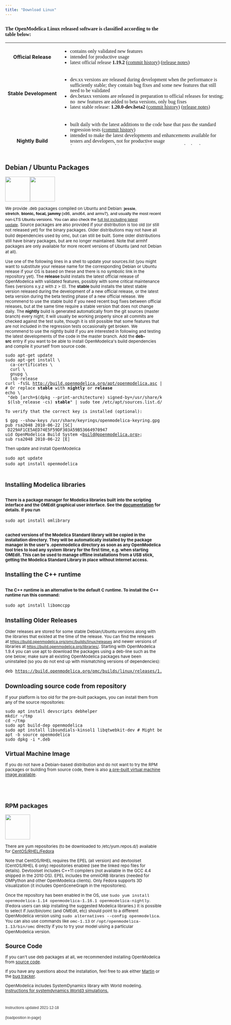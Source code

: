 ```yaml
---
title: "Download Linux"
---
```

<h2><span style="font-family: 'andale mono', times; font-size: 16px;">The OpenModelica Linux released software is classified according to the table below:</span></h2>
<table style="width: 956px; height: 328px;">
<tbody>
<tr>
<td style="font-size: 16px;" align="center"><strong>Official Release</strong></td>
<td style="font-size: 16px;">
<ul>
<li style="line-height: 17.6px;"><span style="font-size: 12pt; font-family: 'andale mono', times;">contains only validated new features</span></li>
<li style="line-height: 17.6px;"><span style="font-size: 12pt; font-family: 'andale mono', times;">intended for productive usage</span></li>
<li style="line-height: 17.6px;"><span style="font-size: 12pt; font-family: 'andale mono', times;">latest official release <strong>1.19.2</strong>&nbsp;<span style="color: #000000; font-family: 'andale mono', times; font-size: 16px;">(</span><a href="https://github.com/OpenModelica/OpenModelica/commits/maintenance/v1.19" style="font-family: 'andale mono', times; font-size: 16px;">commit history</a><span style="color: #000000; font-family: 'andale mono', times; font-size: 16px;">) (<a href="https://trac.openmodelica.org/OpenModelica/wiki/ReleaseNotes/1.19.2">release notes</a>)</span><br /></span></li>
</ul>
</td>
</tr>
<tr>
<td style="font-size: 16px;" align="center"><strong>Stable Development</strong></td>
<td style="font-size: 16px;">
<ul>
<li style="line-height: 17.6px;"><span style="font-size: 12pt; font-family: 'andale mono', times;">dev.xx versions are released during development when the performance is<br />sufficiently stable; they contain bug fixes and some new features that still<br /> need to be validated<br /></span></li>
<li style="line-height: 17.6px;"><span style="font-size: 12pt; font-family: 'andale mono', times;">dev.betaxx versions are released in preparation to official releases for testing;<br />no&nbsp; new features are added to beta versions, only bug fixes</span></li>
<li style="line-height: 17.6px;"><span style="font-size: 12pt; font-family: 'andale mono', times;">latest stable release: <strong>1.20.0-dev.beta2 </strong>(<a href="https://github.com/OpenModelica/OpenModelica/commits/maintenance/v1.20">commit history</a>) (<a href="https://trac.openmodelica.org/OpenModelica/wiki/ReleaseNotes/1.20.0">release notes</a>)<strong> </strong></span></li>
</ul>
</td>
</tr>
<tr>
<td style="font-size: 16px;" align="center"><strong>Nightly Build<br /></strong></td>
<td style="font-size: 16px;">
<ul>
<li style="line-height: 17.6px;"><span style="font-family: 'andale mono', times; font-size: 12pt;">built daily with the latest additions to the code base that pass the standard<br />regression tests (<a href="https://github.com/OpenModelica/OpenModelica/commits/master">commit history</a>)</span><span style="font-family: 'andale mono', times; font-size: 12pt;"><br /></span></li>
<li style="line-height: 17.6px;"><span style="font-family: 'andale mono', times; font-size: 12pt;">intended to make the latest developments and enhancements available for<br /> testers and developers, not for productive usage</span></li>
<li style="line-height: 17.6px;"><span style="font-family: andale mono, times; font-size: 12pt;" andale="" mono="" times="" font-size="" 12pt="">features that are not subject to regression testing may get broken between<br />one nightly build and the next</span></li>
<li style="line-height: 17.6px;"><span style="font-family: andale mono, times; font-size: 12pt;" andale="" mono="" times="" font-size="" 12pt="">current nightly builds <strong>1.21.0-dev</strong><br /></span></li>
</ul>
</td>
</tr>
</tbody>
</table>
<h4 style="font-size: 11px;">&nbsp;</h4>
<h2>Debian / Ubuntu Packages</h2>
<p><img style="vertical-align: baseline;" src="images/ubuntu-logo.gif" alt="" width="80" height="80" border="0" /><img style="vertical-align: baseline;" src="images/debian_splash.png" alt="" width="80" height="80" border="0" /></p>
<p><span style="font-size: 10pt;">We provide .deb packages compiled on Ubuntu and Debian:&nbsp;<span style="font-family: Verdana, Arial, Helvetica, sans-serif; line-height: 13px;"><strong>jessie</strong>, <strong>stretch</strong>,&nbsp;</span><span style="color: #000000; font-family: Verdana, Arial, Helvetica, sans-serif; line-height: 1.3em;"><strong></strong><strong>bionic, focal, jammy<strong style="font-family: Verdana, Arial, Helvetica, sans-serif; font-size: 10px;">&nbsp;</strong></strong>(x86, amd64, and armv7), and usually the most recent non-LTS Ubuntu versions. You can also check the <a href="https://build.openmodelica.org/apt/dists/">full list including latest update</a>.&nbsp;</span><span style="line-height: 1.3em;">Source packages are also provided if your distribution is too old (or still not released yet) for the binary packages. Older distributions may not have all build dependencies used by omc, but can still be built. Some older distributions still have binary packages, but are no longer maintained. Note that armhf packages are only available for more recent versions of Ubuntu (and not Debian at all).</span></span></p>
<p><span style="font-size: 10pt;">Use one of the following lines in a shell to update your sources.list (you might want to substitute your release name for the corresponding Debian or Ubuntu release if your OS is based on these and there is no symbolic link in the repository yet). The <strong>release </strong>build installs the latest official release of OpenModelica with validated features, possibly with some critical maintenance fixes (versions x.y.z with z &gt; 0). The <strong>stable </strong>build installs the latest stable version released during the development of a new official release, or the latest beta version during the beta testing phase of a new official release. We recommend to use the stable build if you need recent bug fixes between official releases, but at the same time require a stable version that does not change daily. The <strong>nightly</strong> build is generated automatically from the git sources (master branch) every night; it will usually be working properly since all commits are checked against the test suite, though it is still possible that some features that are not included in the regression tests occasionally get broken. We recommend to use the nightly build if you are interested in following and testing the latest developments of the code in the master branch. Add the <strong>deb-src</strong>&nbsp;entry if you want to be able to install OpenModelica's build dependencies and compile it yourself from source code.</span></p>
<pre><span style="font-size: 10pt;">sudo apt-get update<br />sudo apt-get install \<br />  ca-certificates \<br />  curl \<br />  gnupg \<br />  lsb-release<br />curl -fsSL <a href="http://build.openmodelica.org/apt/openmodelica.asc">http://build.openmodelica.org/apt/openmodelica.asc</a> | sudo gpg --dearmor -o /usr/share/keyrings/openmodelica-keyring.gpg<br /># Or replace <strong>stable</strong> with <strong>nightly</strong> or <strong>release</strong><br />echo \<br /> "deb [arch=$(dpkg --print-architecture) signed-by=/usr/share/keyrings/openmodelica-keyring.gpg] https://build.openmodelica.org/apt \<br /> $(lsb_release -cs) <strong>stable</strong>" | sudo tee /etc/apt/sources.list.d/openmodelica.list &gt; /dev/null<br /><br /><span style="line-height: 13px;"></span></span><span style="font-size: 10pt;">To verify that the correct key is installed (optional):</span></pre>
<pre class="wiki"><span style="font-size: 10pt;">$ gpg --show-keys /usr/share/keyrings/openmodelica-keyring.gpg<br />pub rsa2048 2010-06-22 [SC]<br /> D229AF1CE5AED74E5F59DF303A59B53664970947<br />uid OpenModelica Build System &lt;<a href="mailto:build@openmodelica.org&gt;">build@openmodelica.org&gt;</a>;<br />sub rsa2048 2010-06-22 [E] 
</span></pre>
<p><span style="line-height: 1.3em; font-size: 10pt;">Then update and install OpenModelica</span></p>
<pre><span style="line-height: 1.3em; font-size: 10pt;">sudo apt update
</span><span style="line-height: 1.3em;"><span style="font-size: 10pt;">sudo apt install openmodelica
</span><br /></span></pre>
<h2 style="font-size: 19.25px;">Installing Modelica libraries</h2>
<h2><span style="font-size: 10pt; caret-color: auto;">There is a package manager for Modelica libraries built into the scripting interface and the OMEdit graphical user interface. See the </span><a href="doc/OpenModelicaUsersGuide/latest/packagemanager.html" style="font-size: 10pt;">documentation</a><span style="font-size: 10pt; caret-color: auto;"> for details. If you run<br /></span></h2>
<pre><span style="font-size: 10pt;"><span style="line-height: 1.3em;">sudo apt install </span>omlibrary</span></pre>
<h2><span style="font-size: 10pt; caret-color: auto;">cached versions of the Modelica Standard library will be copied in the installation directory. They will be automatically installed by the package manager in the user's .openmodelica directory as soon as any OpenModelica tool tries to load any system library for the first time, e.g. when starting OMEdit. This can be used to manage offline installations from a USB stick, getting the Modelica Standard Library in place without Internet access.<br /></span></h2>
<h2 style="font-size: 19.25px;">Installing the C++ runtime</h2>
<h2><span style="font-size: 10pt;">The C++ runtime is an alternative to the default C runtime. To install the C++ runtime run this command:</span></h2>
<pre><span style="font-size: 10pt;"><span style="line-height: 1.3em;">sudo apt install </span>libomccpp</span></pre>
<h2 style="font-size: 19.25px;">Installing Older Releases</h2>
<p><span style="font-size: 10pt;">Older releases are stored for some stable Debian/Ubuntu versions along with the libraries that existed at the time of the release. You can find the releases at&nbsp;<a href="https://build.openmodelica.org/omc/builds/linux/releases" style="font-size: 12.16px;">https://build.openmodelica.org/omc/builds/linux/releases</a>&nbsp;and newer versions of libraries at <a href="https://build.openmodelica.org/libraries/" style="font-size: 12.16px;">https://build.openmodelica.org/libraries/</a>. Starting with OpenModelica 1.9.4 you can use apt to download the packages using a deb-line such as the one below; make sure all existing OpenModelica packages have been uninstalled (so you do not end up with mismatching versions of dependencies):</span></p>
<pre><span style="line-height: 1.3em;"><span style="font-size: 10pt;">deb <a href="https://build.openmodelica.org/omc/builds/linux/releases/1.13.0/">https://build.openmodelica.org/omc/builds/linux/releases/1.13.0/</a> bionic release</span><a href="https://build.openmodelica.org/omc/builds/linux/releases/1.12.0/"><span style="font-size: 10pt;"></span><br /></a></span></pre>
<h2 style="font-size: 19px;">Downloading source code from repository</h2>
<p><span style="font-size: 10pt;">If your platform is too old for the pre-built packages, you can install them from any of the source repositories:</span></p>
<pre><span style="font-size: 10pt;">sudo apt install devscripts debhelper<br />mkdir ~/tmp<br />cd ~/tmp<br />sudo apt build-dep openmodelica
sudo apt install libsundials-kinsol1 libqtwebkit-dev # Might be needed depending on platform<br />apt -b source openmodelica<br />sudo dpkg -i *.deb</span></pre>
<h2 style="font-size: 19px;">Virtual Machine Image</h2>
<p><span style="font-size: 10pt;">If you do not have a Debian-based distribution and do not want to try the RPM packages or building from source code, there is also <a href="index.php?option=com_content&amp;view=article&amp;id=151&amp;Itemid=352">a pre-built virtual machine image available</a>.</span></p>
<h2>&nbsp;</h2>
<h2 style="font-size: 19px;">RPM packages</h2>
<p><img style="vertical-align: baseline;" src="images/rpm-package.png" alt="" width="80" height="80" border="0" /></p>
<p><span style="font-size: 10pt;">There are yum repositories (to be downloaded to /etc/yum.repos.d/) available for <a href="https://build.openmodelica.org/rpm/">CentOS/RHEL/Fedora</a></span></p>
<p><span style="font-size: 10pt;">Note that CentOS/RHEL requires the EPEL (all version) and devtoolset (CentOS/RHEL 6 only) repositories enabled (see the linked repo files for details). Devtoolset includes C++11 compilers (not available in the GCC 4.4 shipped in the 2010 OS). EPEL includes the omniORB libraries (needed for OMPython and other OpenModelica clients). Only Fedora supports 3D visualization (it includes OpenSceneGraph in the repositories).</span></p>
<p><span style="font-size: 10pt;">Once the repository has been enabled in the OS, use</span> <span style="font-family: 'courier new', courier;">s<span style="font-size: 10pt;">udo yum install openmodelica-1.14 openmodelica-1.16.1 openmodelica-nightly</span></span><span style="font-size: 10pt;">. (Fedora users can skip installing the suggested Modelica libraries.) It is possible to select if /usr/bin/omc (and OMEdit, etc) should point to a different OpenModelica version using&nbsp;<span style="font-family: 'courier new', courier;">sudo alternatives --config openmodelica<span style="font-family: 'courier new', courier;"></span></span>. You can also use commands like <span style="font-family: 'courier new', courier;">omc-1.13</span>&nbsp;or <span style="font-family: 'courier new', courier;">/opt/openmodelica-1.13/bin/omc</span> directly if you to try your model uising a particular OpenModelica version.</span></p>
<h2 style="font-size: 19px;">Source Code</h2>
<p><span style="font-size: 10pt;">If you can't use deb packages at all, we recommended installing OpenModelica from <a href="index.php/developersresources/source-code">source code</a>.</span></p>
<p><span style="font-size: 10pt;">If you have any questions about the installation, feel free to ask either <a href="http://www.ida.liu.se/%7Emarsj/">Martin</a> or the <a href="https://trac.openmodelica.org/OpenModelica">bug tracker</a>.</span></p>
<p><span style="font-size: 10pt;">OpenModelica includes SystemDynamics library with World modeling. <a href="images/docs/systemdynamics-world3-simulation-with-openmodelica-131023.pdf">Instructions for systemdynamics World3 simulations.</a></span></p>
<h1><span style="color: #333333; font-family: Tahoma, Helvetica, Arial, sans-serif; font-weight: normal; font-size: 12px;">Instructions updated 2021-12-18</span></h1>
<p><span style="color: #333333; font-family: Tahoma, Helvetica, Arial, sans-serif; font-weight: normal; font-size: 12px;">{loadposition in-page}</span></p>